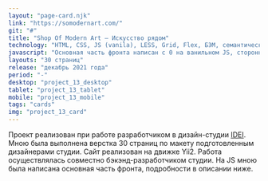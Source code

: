 ```yaml
---
layout: "page-card.njk"
link: "https://somodernart.com/"
git: "#"
title: "Shop Of Modern Art — Искусство рядом"
technology: "HTML, CSS, JS (vanila), LESS, Grid, Flex, БЭМ, семантическая верстка, адаптивная и резиновая верстка (Mobile, tablet, desktop), Gulp, Webpack"
javascript: "Основная часть фронта написан с 0 на ванильном JS, сторонние библиотеки Swiper, flatpickr, IMask, autocomplete.js. Работа с бэком через AJAX: Добавление в избранное, в корзину, отправка заявокна консультацию, подгрузка различных карточек через Показать ещё, предварительный результат фильтра, получение цены в вариаторе на странице товара, отправка форм. Различные модули: валидация форм, определение локации, переключение табов, раскрытие различных списков, открытие/закрытие окон, кастомный селект, таймер акций, "
layouts: "30 страниц"
release: "декабрь 2021 года"
period: "-"
desktop: "project_13_desktop"
tablet: "project_13_tablet"
mobile: "project_13_mobile"
tags: "cards"
img: "project_13_card"
---
```


Проект реализован при работе разработчиком в дизайн-студии [IDEI](https://d-idei.ru). Мною была выполнена верстка 30 страниц по макету подготовленным дизайнерами студии. Сайт реализован на движке Yii2. Работа осуществлялась совместно бэкэнд-разработчиком студии. На JS мною была написана основная часть фронта, подробности в описании ниже.
